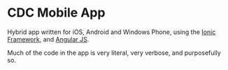 # CDC Mobile App


Hybrid app written for iOS, Android and Windows Phone, using the [Ionic Framework](https://github.com/driftyco/ionic), and [Angular JS](https://github.com/angular/angular.js).

Much of the code in the app is very literal, very verbose, and purposefully so.